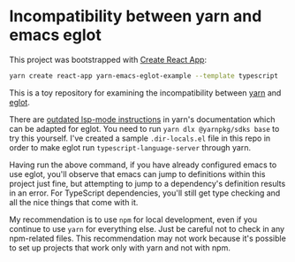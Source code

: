 # Incompatibility between yarn and emacs eglot

This project was bootstrapped with
[Create React App](https://github.com/facebook/create-react-app):

```bash
yarn create react-app yarn-emacs-eglot-example --template typescript
```

This is a toy repository for examining the incompatibility between
[yarn](https://yarnpkg.com/) and
[eglot](https://www.gnu.org/software/emacs/manual/html_node/eglot/).

There are
[outdated lsp-mode instructions](https://yarnpkg.com/getting-started/editor-sdks#emacs)
in yarn's documentation which can be adapted for eglot. You need to run
`yarn dlx @yarnpkg/sdks base` to try this yourself. I've created a sample
`.dir-locals.el` file in this repo in order to make eglot run
`typescript-language-server` through yarn.

Having run the above command, if you have already configured emacs to use eglot,
you'll observe that emacs can jump to definitions within this project just fine,
but attempting to jump to a dependency's definition results in an error. For
TypeScript dependencies, you'll still get type checking and all the nice things
that come with it.

My recommendation is to use `npm` for local development, even if you continue to
use `yarn` for everything else. Just be careful not to check in any npm-related
files. This recommendation may not work because it's possible to set up projects
that work only with yarn and not with npm.
